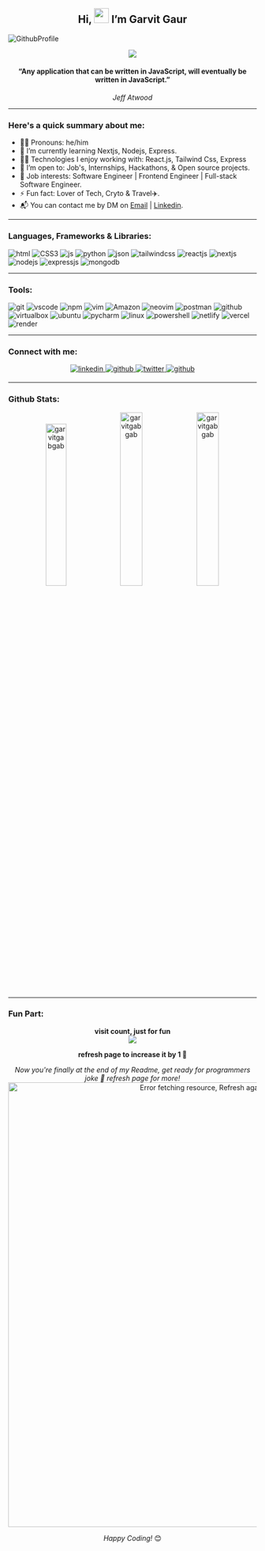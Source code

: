 ## <div align="center">Hi, <img src="https://media.giphy.com/media/hvRJCLFzcasrR4ia7z/giphy.gif" width="30px"> I’m Garvit Gaur</div> 
![GithubProfile](https://user-images.githubusercontent.com/31867166/196738604-b9b383b9-f5db-4285-8137-1f04be45a117.gif)
<div align="center">
<img src="https://readme-typing-svg.herokuapp.com/?lines=Software%20Engineer.%20👨‍💻;With%202%2B%20years%20of%20coding%20experience;Lover%20Of%20Technology!%20😍;Love%20working%20remotely.%20🌍&font=Fira%20Code&center=true&width=550&height=45&vCenter=true&size=22&pause=1500">
</div>
<div align="center">
<h4>“Any application that can be written in JavaScript, will eventually be written in JavaScript.”</h4>
<cite>Jeff Atwood</cite>
</div>

---

### Here's a quick summary about me:

- 👨‍💼 Pronouns: he/him
- 🌱 I’m currently learning Nextjs, Nodejs, Express.
- 👨‍💻 Technologies I enjoy working with: React.js, Tailwind Css, Express 
- 📂 I’m open to: Job's, Internships, Hackathons, & Open source projects.
- 💼 Job interests: Software Engineer | Frontend Engineer | Full-stack Software Engineer.
- ⚡ Fun fact: Lover of Tech, Cryto & Travel✈️.
- 📬 You can contact me by DM on [Email](mailto:garvitgaur902@gmail.com) | [Linkedin](https://www.linkedin.com/in/garvit-yesmorewaterplease/).

---

### Languages, Frameworks & Libraries:

![html](https://img.shields.io/badge/HTML5-E34F26?style=for-the-badge&logo=html5&logoColor=white)
![CSS3](https://img.shields.io/badge/CSS3-1572B6?style=for-the-badge&logo=css3&logoColor=white)
![js](https://img.shields.io/badge/JavaScript-F7DF1E?style=for-the-badge&logo=javascript&logoColor=000000)
![python](https://img.shields.io/badge/Python-306998?style=for-the-badge&logo=python&logoColor=4B8Bff)
![json](https://img.shields.io/badge/json-5E5C5C?style=for-the-badge&logo=json&logoColor=white)
![tailwindcss](https://img.shields.io/badge/Tailwind_CSS-38B2AC?style=for-the-badge&logo=tailwind-css&logoColor=white)
![reactjs](https://img.shields.io/badge/React.js-303030?style=for-the-badge&logo=react&logoColor=61DAFB)
![nextjs](https://img.shields.io/badge/Next.js-303030?style=for-the-badge&logo=next.js&logoColor=white)
![nodejs](https://img.shields.io/badge/Node.js-339933?style=for-the-badge&logo=nodedotjs&logoColor=white)
![expressjs](https://img.shields.io/badge/Express.js-303030?style=for-the-badge&logo=express&logoColor=68a063)
![mongodb](https://img.shields.io/badge/mongodb-023430?style=for-the-badge&logo=mongodb&logoColor=589636)

---

### Tools:

![git](https://img.shields.io/badge/git-303030?style=for-the-badge&logo=git&logoColor=f34f29)
![vscode](https://img.shields.io/badge/Visual_Studio_Code-0078D4?style=for-the-badge&logo=visual%20studio%20code&logoColor=white)
![npm](https://img.shields.io/badge/npm-CB3837?style=for-the-badge&logo=npm&logoColor=white)
![vim](https://img.shields.io/badge/vim-339933.svg?&style=for-the-badge&logo=vim&logoColor=white)
![Amazon](https://img.shields.io/badge/AWS-232f3e?style=for-the-badge&logo=Amazon&logoColor=ff9900)
![neovim](https://img.shields.io/badge/neovim-0590cc.svg?&style=for-the-badge&logo=neovim&logoColor=339933)
![postman](https://img.shields.io/badge/postman-CB3837.svg?&style=for-the-badge&logo=postman&logoColor=white)
![github](https://img.shields.io/badge/github-303030.svg?&style=for-the-badge&logo=github&logoColor=white)
![virtualbox](https://img.shields.io/badge/virtualbox-2e3156.svg?&style=for-the-badge&logo=virtualbox&logoColor=white)
![ubuntu](https://img.shields.io/badge/ubuntu-FB6950.svg?&style=for-the-badge&logo=ubuntu&logoColor=ffffff)
![pycharm](https://img.shields.io/badge/PyCharm-ffd43b.svg?&style=for-the-badge&logo=PyCharm&logoColor=000000)
![linux](https://img.shields.io/badge/linux-fff.svg?&style=for-the-badge&logo=linux&logoColor=000)
![powershell](https://img.shields.io/badge/powershell-000.svg?&style=for-the-badge&logo=powershell&logoColor=fff)
![netlify](https://img.shields.io/badge/Netlify-00C7B7?style=for-the-badge&logo=netlify&logoColor=white)
![vercel](https://img.shields.io/badge/Vercel-303030?style=for-the-badge&logo=vercel&logoColor=white)
![render](https://img.shields.io/badge/render-303030?style=for-the-badge&logo=render&logoColor=2311AB00)

---

### Connect with me: 
<div align="center">
<a href="https://linkedin.com/in/ezeibekweemma" target="_blank">
<img src=https://img.shields.io/badge/linkedin-%231E77B5.svg?&style=for-the-badge&logo=linkedin&logoColor=white alt=linkedin style="margin-bottom: 5px;" />
</a>

<a href="https://medium.com/@ezeibekweemma" target="_blank">
<img src=https://img.shields.io/badge/medium-%2324292e.svg?&style=for-the-badge&logo=medium&logoColor=white alt=github style="margin-bottom: 5px;" />
</a>

<a href="https://twitter.com/ezeibekweemma" target="_blank">
<img src=https://img.shields.io/badge/twitter-%2300acee.svg?&style=for-the-badge&logo=twitter&logoColor=white alt=twitter style="margin-bottom: 5px;" />
</a> 

<a href="https://github.com/ezeibekweemma" target="_blank">
<img src=https://img.shields.io/badge/github-%2324292e.svg?&style=for-the-badge&logo=github&logoColor=white alt=github style="margin-bottom: 5px;" />
</a>

</div>

---

### Github Stats:
<div align="center">
  <img src="https://github-readme-stats.vercel.app/api/top-langs?username=garvitgabgab&show_icons=true&locale=en&layout=compact" alt="garvitgabgab" width="29%"/>
  <img src="https://github-readme-stats.vercel.app/api?username=garvitgabgab&show_icons=true&locale=en" alt="garvitgabgab" width="30%" />
  <img src="https://github-readme-streak-stats.herokuapp.com/?user=garvitgabgab&" alt="garvitgabgab" width="30%" />
</div> 

---

### Fun Part:
<div align="center"> 
<b>visit count, just for fun</b><br>
  <img src="https://profile-counter.glitch.me/ezeibekweemma/count.svg" />
</div>
<p align="center">
  <b>refresh page to increase it by 1 🤪</b>
</p>

<div align="center">
<i>Now you're finally at the end of my Readme, get ready for programmers joke 🤪 refresh page for more!</i>

<img align="center" src="https://readme-jokes.vercel.app/api?theme=darcula" alt="Error fetching resource, Refresh again to view Jokes Card" theme="prussian" width='900' />

<i>Happy Coding!</i> 😊

</div>
